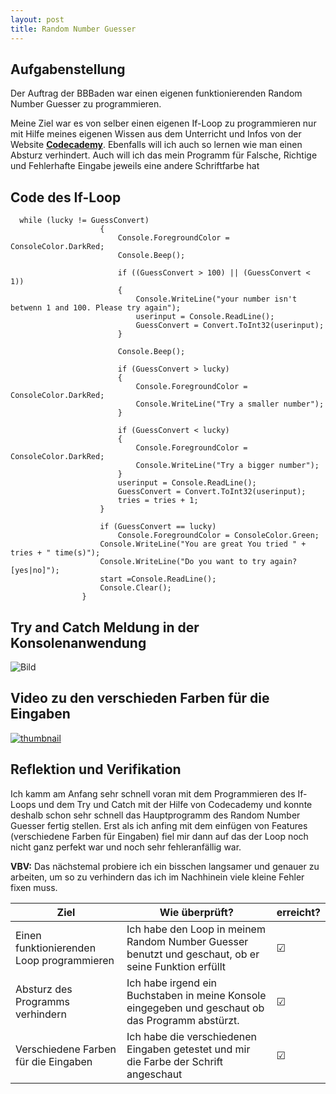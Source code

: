 ```yaml
---
layout: post
title: Random Number Guesser 
---
```



## Aufgabenstellung
Der Auftrag der BBBaden war einen eigenen funktionierenden Random Number Guesser zu programmieren.

Meine Ziel war es von selber einen eigenen If-Loop zu programmieren nur mit Hilfe meines eigenen Wissen aus dem Unterricht und Infos von der Website [**Codecademy**](https://www.codecademy.com/learn/learn-c-sharp). Ebenfalls will ich auch so lernen wie man einen Absturz verhindert. Auch will ich das mein Programm für Falsche, Richtige und Fehlerhafte Eingabe jeweils eine andere Schriftfarbe hat

## Code des If-Loop

```
  while (lucky != GuessConvert)
                    {
                        Console.ForegroundColor = ConsoleColor.DarkRed;
                        Console.Beep();

                        if ((GuessConvert > 100) || (GuessConvert < 1))
                        {
                            Console.WriteLine("your number isn't betwenn 1 and 100. Please try again");
                            userinput = Console.ReadLine();
                            GuessConvert = Convert.ToInt32(userinput);
                        }

                        Console.Beep();

                        if (GuessConvert > lucky)
                        {
                            Console.ForegroundColor = ConsoleColor.DarkRed;
                            Console.WriteLine("Try a smaller number");
                        }

                        if (GuessConvert < lucky)
                        {
                            Console.ForegroundColor = ConsoleColor.DarkRed;
                            Console.WriteLine("Try a bigger number");
                        }
                        userinput = Console.ReadLine();
                        GuessConvert = Convert.ToInt32(userinput);
                        tries = tries + 1;
                    }

                    if (GuessConvert == lucky)
                        Console.ForegroundColor = ConsoleColor.Green;
                    Console.WriteLine("You are great You tried " + tries + " time(s)");
                    Console.WriteLine("Do you want to try again? [yes|no]");
                    start =Console.ReadLine();
                    Console.Clear();
                }
```


## Try and Catch Meldung in der Konsolenanwendung

![Bild](https://snipboard.io/8jaWg9.jpg)

## Video zu den verschieden Farben für die Eingaben

[![thumbnail](https://snipboard.io/ekSvXD.jpg)](https://www.youtube.com/watch?v=G-qD7WWYFr0)

## Reflektion und Verifikation

Ich kamm am Anfang sehr schnell voran mit dem Programmieren des If-Loops und dem Try und Catch mit der Hilfe von Codecademy und konnte deshalb schon sehr schnell das Hauptprogramm des Random Number Guesser fertig stellen. Erst als ich anfing mit dem einfügen von Features (verschiedene Farben für Eingaben)  fiel mir dann auf das der Loop noch nicht ganz perfekt war und noch sehr fehleranfällig war.

**VBV:** Das nächstemal probiere ich ein bisschen langsamer und genauer zu arbeiten, um so zu verhindern das ich im Nachhinein viele kleine Fehler fixen muss.
 
 
 
| Ziel| Wie überprüft?|erreicht?| 
| ---| ---|---| 
| Einen funktionierenden Loop programmieren | Ich habe den Loop in meinem Random Number Guesser benutzt und geschaut, ob er seine Funktion erfüllt|  ☑ |
| Absturz des Programms verhindern| Ich habe irgend ein Buchstaben in meine Konsole eingegeben und geschaut ob das Programm abstürzt. | ☑  |
|Verschiedene Farben für die Eingaben| Ich habe die verschiedenen Eingaben getestet und mir die Farbe der Schrift angeschaut| ☑  |
